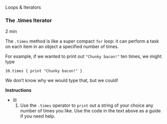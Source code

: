 Loops & Iterators

### The .times Iterator

2 min

The `.times` method is like a super compact `for` loop: it can perform a task on each item in an object a specified number of times.

For example, if we wanted to print out `"Chunky bacon!"` ten times, we might type

```
10.times { print "Chunky bacon!" }
```

We don’t know why we would type that, but we could!

**Instructions**
    
- [x] 1. Use the `.times` operator to `print` out a string of your choice any number of times you like. Use the code in the text above as a guide if you need help.